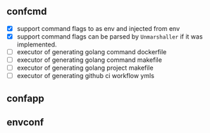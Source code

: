 ## confcmd

- [x] support command flags to as env and injected from env
- [x] support command flags can be parsed by `Unmarshaller` if it was implemented.
- [ ] executor of generating golang command dockerfile
- [ ] executor of generating golang command makefile
- [ ] executor of generating golang project makefile
- [ ] executor of generating github ci workflow ymls

## confapp

## envconf

